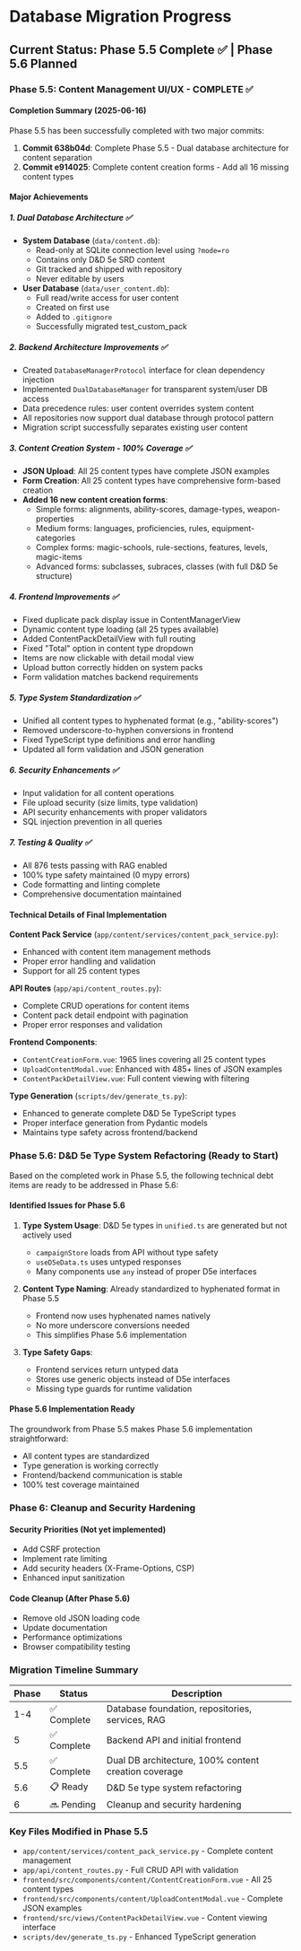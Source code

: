 # Database Migration Progress

## Current Status: Phase 5.5 Complete ✅ | Phase 5.6 Planned

### Phase 5.5: Content Management UI/UX - COMPLETE ✅

#### Completion Summary (2025-06-16)

Phase 5.5 has been successfully completed with two major commits:

1. **Commit 638b04d**: Complete Phase 5.5 - Dual database architecture for content separation
2. **Commit e914025**: Complete content creation forms - Add all 16 missing content types

#### Major Achievements

##### 1. **Dual Database Architecture** ✅
- **System Database** (`data/content.db`):
  - Read-only at SQLite connection level using `?mode=ro`
  - Contains only D&D 5e SRD content
  - Git tracked and shipped with repository
  - Never editable by users
- **User Database** (`data/user_content.db`):
  - Full read/write access for user content
  - Created on first use
  - Added to `.gitignore`
  - Successfully migrated test_custom_pack

##### 2. **Backend Architecture Improvements** ✅
- Created `DatabaseManagerProtocol` interface for clean dependency injection
- Implemented `DualDatabaseManager` for transparent system/user DB access
- Data precedence rules: user content overrides system content
- All repositories now support dual database through protocol pattern
- Migration script successfully separates existing user content

##### 3. **Content Creation System - 100% Coverage** ✅
- **JSON Upload**: All 25 content types have complete JSON examples
- **Form Creation**: All 25 content types have comprehensive form-based creation
- **Added 16 new content creation forms**:
  - Simple forms: alignments, ability-scores, damage-types, weapon-properties
  - Medium forms: languages, proficiencies, rules, equipment-categories
  - Complex forms: magic-schools, rule-sections, features, levels, magic-items
  - Advanced forms: subclasses, subraces, classes (with full D&D 5e structure)

##### 4. **Frontend Improvements** ✅
- Fixed duplicate pack display issue in ContentManagerView
- Dynamic content type loading (all 25 types available)
- Added ContentPackDetailView with full routing
- Fixed "Total" option in content type dropdown
- Items are now clickable with detail modal view
- Upload button correctly hidden on system packs
- Form validation matches backend requirements

##### 5. **Type System Standardization** ✅
- Unified all content types to hyphenated format (e.g., "ability-scores")
- Removed underscore-to-hyphen conversions in frontend
- Fixed TypeScript type definitions and error handling
- Updated all form validation and JSON generation

##### 6. **Security Enhancements** ✅
- Input validation for all content operations
- File upload security (size limits, type validation)
- API security enhancements with proper validators
- SQL injection prevention in all queries

##### 7. **Testing & Quality** ✅
- All 876 tests passing with RAG enabled
- 100% type safety maintained (0 mypy errors)
- Code formatting and linting complete
- Comprehensive documentation maintained

#### Technical Details of Final Implementation

**Content Pack Service** (`app/content/services/content_pack_service.py`):
- Enhanced with content item management methods
- Proper error handling and validation
- Support for all 25 content types

**API Routes** (`app/api/content_routes.py`):
- Complete CRUD operations for content items
- Content pack detail endpoint with pagination
- Proper error responses and validation

**Frontend Components**:
- `ContentCreationForm.vue`: 1965 lines covering all 25 content types
- `UploadContentModal.vue`: Enhanced with 485+ lines of JSON examples
- `ContentPackDetailView.vue`: Full content viewing with filtering

**Type Generation** (`scripts/dev/generate_ts.py`):
- Enhanced to generate complete D&D 5e TypeScript types
- Proper interface generation from Pydantic models
- Maintains type safety across frontend/backend

### Phase 5.6: D&D 5e Type System Refactoring (Ready to Start)

Based on the completed work in Phase 5.5, the following technical debt items are ready to be addressed in Phase 5.6:

#### Identified Issues for Phase 5.6
1. **Type System Usage**: D&D 5e types in `unified.ts` are generated but not actively used
   - `campaignStore` loads from API without type safety
   - `useD5eData.ts` uses untyped responses
   - Many components use `any` instead of proper D5e interfaces

2. **Content Type Naming**: Already standardized to hyphenated format in Phase 5.5
   - Frontend now uses hyphenated names natively
   - No more underscore conversions needed
   - This simplifies Phase 5.6 implementation

3. **Type Safety Gaps**:
   - Frontend services return untyped data
   - Stores use generic objects instead of D5e interfaces
   - Missing type guards for runtime validation

#### Phase 5.6 Implementation Ready
The groundwork from Phase 5.5 makes Phase 5.6 implementation straightforward:
- All content types are standardized
- Type generation is working correctly
- Frontend/backend communication is stable
- 100% test coverage maintained

### Phase 6: Cleanup and Security Hardening

#### Security Priorities (Not yet implemented)
- Add CSRF protection
- Implement rate limiting
- Add security headers (X-Frame-Options, CSP)
- Enhanced input sanitization

#### Code Cleanup (After Phase 5.6)
- Remove old JSON loading code
- Update documentation
- Performance optimizations
- Browser compatibility testing

### Migration Timeline Summary

| Phase | Status | Description |
|-------|--------|-------------|
| 1-4 | ✅ Complete | Database foundation, repositories, services, RAG |
| 5 | ✅ Complete | Backend API and initial frontend |
| 5.5 | ✅ Complete | Dual DB architecture, 100% content creation coverage |
| 5.6 | 📋 Ready | D&D 5e type system refactoring |
| 6 | 🔜 Pending | Cleanup and security hardening |

### Key Files Modified in Phase 5.5
- `app/content/services/content_pack_service.py` - Complete content management
- `app/api/content_routes.py` - Full CRUD API with validation
- `frontend/src/components/content/ContentCreationForm.vue` - All 25 content types
- `frontend/src/components/content/UploadContentModal.vue` - Complete JSON examples
- `frontend/src/views/ContentPackDetailView.vue` - Content viewing interface
- `scripts/dev/generate_ts.py` - Enhanced TypeScript generation